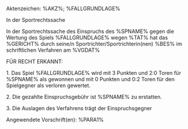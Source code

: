 Aktenzeichen: %AKZ%; %FALLGRUNDLAGE% 
  
In der Sportrechtssache  
  
In der Sportrechtssache des Einspruchs des %SPNAME% gegen die Wertung des Spiels %FALLGRUNDLAGE% wegen %TAT% hat das
%GERICHT% durch seine/n Sportrichter/Sportrichterin(nen) %BES% im schriftlichen Verfahren am %VGDAT%   
  
FÜR RECHT ERKANNT:  
  
1\. Das Spiel %FALLGRUNDLAGE% wird mit 3 Punkten und 2:0 Toren für %SPNAME% als gewonnen und mit 0 Punkten und 0:2 Toren für den Spielgegner als verloren gewertet.  
  
2\. Die gezahlte Einspruchsgebühr ist %SPNAME% zu erstatten.  
  
3\. Die Auslagen des Verfahrens trägt der Einspruchsgegner  
   
  
Angewendete Vorschrift(en): %PARA1%  
  
